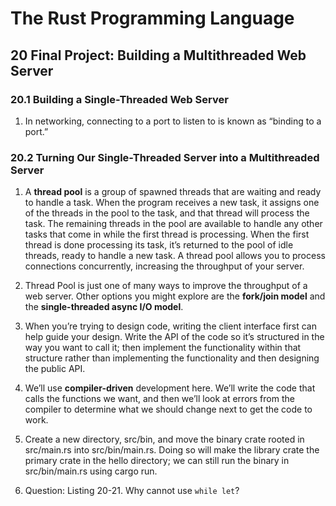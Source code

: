 # The Rust Programming Language

## 20 Final Project: Building a Multithreaded Web Server

### 20.1 Building a Single-Threaded Web Server

1. In networking, connecting to a port to listen to is known as “binding to a port.”

### 20.2 Turning Our Single-Threaded Server into a Multithreaded Server

1. A **thread pool** is a group of spawned threads that are waiting and ready to handle a task. When the program receives a new task, it assigns one of the threads in the pool to the task, and that thread will process the task. The remaining threads in the pool are available to handle any other tasks that come in while the first thread is processing. When the first thread is done processing its task, it’s returned to the pool of idle threads, ready to handle a new task. A thread pool allows you to process connections concurrently, increasing the throughput of your server.

2. Thread Pool is just one of many ways to improve the throughput of a web server. Other options you might explore are the **fork/join model** and the **single-threaded async I/O model**.

3. When you’re trying to design code, writing the client interface first can help guide your design. Write the API of the code so it’s structured in the way you want to call it; then implement the functionality within that structure rather than implementing the functionality and then designing the public API.

4. We’ll use **compiler-driven** development here. We’ll write the code that calls the functions we want, and then we’ll look at errors from the compiler to determine what we should change next to get the code to work.

5. Create a new directory, src/bin, and move the binary crate rooted in src/main.rs into src/bin/main.rs. Doing so will make the library crate the primary crate in the hello directory; we can still run the binary in src/bin/main.rs using cargo run.

6. Question: Listing 20-21. Why cannot use `while let`?

